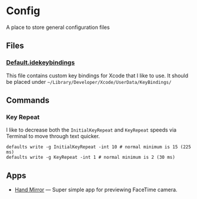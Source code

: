 # Config
A place to store general configuration files

## Files

### [Default.idekeybindings](Default.idekeybindings)
This file contains custom key bindings for Xcode that I like to use. It should be placed under `~/Library/Developer/Xcode/UserData/KeyBindings/`

## Commands

### Key Repeat

I like to decrease both the `InitialKeyRepeat` and `KeyRepeat` speeds via Terminal to move through text quicker.
```shell
defaults write -g InitialKeyRepeat -int 10 # normal minimum is 15 (225 ms)
defaults write -g KeyRepeat -int 1 # normal minimum is 2 (30 ms)
```

## Apps

- [Hand Mirror](https://apps.apple.com/us/app/hand-mirror/id1502839586?mt=12) — Super simple app for previewing FaceTime camera.
